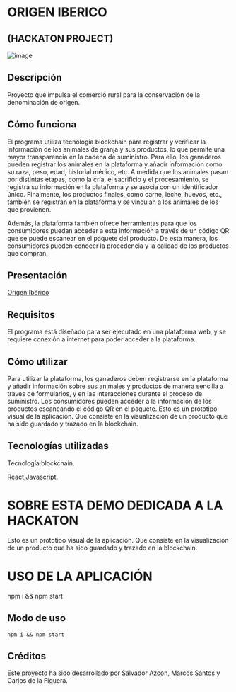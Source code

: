 # ORIGEN IBERICO
## (HACKATON PROJECT)


![image](https://github.com/marc459/OrigenIberico/blob/master/origeniberico.gif)


## Descripción
Proyecto que impulsa el comercio rural para la conservación de la denominación de origen.



## Cómo funciona
El programa utiliza tecnología blockchain para registrar y verificar la información de los animales de granja y sus productos, lo que permite una mayor transparencia en la cadena de suministro. Para ello, los ganaderos pueden registrar los animales en la plataforma y añadir información como su raza, peso, edad, historial médico, etc. A medida que los animales pasan por distintas etapas, como la cría, el sacrificio y el procesamiento, se registra su información en la plataforma y se asocia con un identificador único. Finalmente, los productos finales, como carne, leche, huevos, etc., también se registran en la plataforma y se vinculan a los animales de los que provienen.

Además, la plataforma también ofrece herramientas para que los consumidores puedan acceder a esta información a través de un código QR que se puede escanear en el paquete del producto. De esta manera, los consumidores pueden conocer la procedencia y la calidad de los productos que compran.

## Presentación
[Origen Ibérico](https://docs.google.com/presentation/d/1C5Q7OeQhf80qSjGu6G9sNdk-hKBy2XeP6Qjz1zTQbKA/edit?usp=sharing)


## Requisitos
El programa está diseñado para ser ejecutado en una plataforma web, y se requiere conexión a internet para poder acceder a la plataforma.

## Cómo utilizar
Para utilizar la plataforma, los ganaderos deben registrarse en la plataforma y añadir información sobre sus animales y productos de manera sencilla a traves de formularios, y en las interacciones durante el proceso de suministro. Los consumidores pueden acceder a la información de los productos escaneando el código QR en el paquete.
Esto es un prototipo visual de la aplicación. Que consiste en la visualización de un producto que ha sido guardado y trazado en la blockchain.

## Tecnologías utilizadas

Tecnología blockchain.

React,Javascript.

# SOBRE ESTA DEMO DEDICADA A LA HACKATON 

Esto es un prototipo visual de la aplicación. Que consiste en la visualización de un producto que ha sido guardado y trazado en la blockchain.

# USO DE LA APLICACIÓN 

npm i && npm start

## Modo de uso

    npm i && npm start



## Créditos
Este proyecto ha sido desarrollado por Salvador Azcon, Marcos Santos y Carlos de la Figuera.
